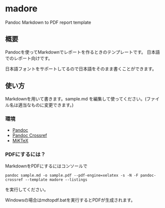 # madore

Pandoc Markdown to PDF report template

## 概要

Pandocを使ってMarkdownでレポートを作るときのテンプレートです。
日本語でのレポート向けです。

日本語フォントをサポートしてるので日本語をそのまま書くことができます。

## 使い方

Markdownを用いて書きます。sample.md を編集して使ってください。(ファイル名は適当なものに変更できます。)

### 環境

- [Pandoc](https://pandoc.org/)
- [Pandoc Crossref](https://lierdakil.github.io/pandoc-crossref/)
- [MiKTeX](https://miktex.org/)

### PDFにするには？

MarkdownをPDFにするにはコンソールで

```
pandoc sample.md -o sample.pdf --pdf-engine=xelatex -s -N -F pandoc-crossref --template madore --listings
```

を実行してください。

Windowsの場合はmdtopdf.batを実行するとPDFが生成されます。